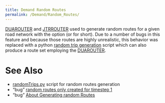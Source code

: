 ```yaml
---
title: Demand Random Routes
permalink: /Demand/Random_Routes/
---
```


[DUAROUTER](/DUAROUTER "wikilink") and [JTRROUTER](/JTRROUTER "wikilink") used to generate random routes for a given road network with the option (or for short). Due to a number of bugs in this feature and because those routes are highly unrealistic, this behavior was replaced with a python [random trip generation](/Tools/Trip#randomTrips.py "wikilink") script which can also produce a route set employing the [DUAROUTER](/DUAROUTER "wikilink").

See Also
========

-   [randomTrips.py](/Tools/Trip#randomTrips.py "wikilink") script for random routes generation
-   “bug” [random routes only created for timestep 1](http://sourceforge.net/tracker/?func=detail&aid=1914360&group_id=45607&atid=443421)
-   “bug” [About Generating random Routes](http://sourceforge.net/tracker/?func=detail&aid=2746763&group_id=45607&atid=443421)
